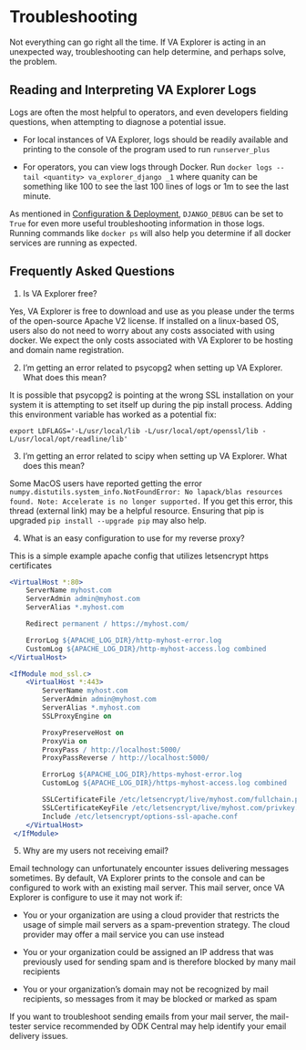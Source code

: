# Troubleshooting

Not everything can go right all the time. If VA Explorer is acting in an
unexpected way, troubleshooting can help determine, and perhaps solve, the
problem.

## Reading and Interpreting VA Explorer Logs

Logs are often the most helpful to operators, and even developers fielding
questions, when attempting to diagnose a potential issue.

- For local instances of VA Explorer, logs should be readily available and
printing to the console of the program used to run `runserver_plus`

- For operators, you can view logs through Docker. Run
`docker logs --tail <quantity> va_explorer_django _1` where quanity can be
something like 100 to see the last 100 lines of logs or 1m to see the last minute.

As mentioned in [Configuration & Deployment](../usage/getting_started/config), `DJANGO_DEBUG` can be set to `True`
for even more useful troubleshooting information in those logs. Running commands
like `docker ps` will also help you determine if all docker services are running
as expected.

## Frequently Asked Questions

1. Is VA Explorer free?

Yes, VA Explorer is free to download and use as you please under the terms of
the open-source Apache V2 license. If installed on a linux-based OS, users also
do not need to worry about any costs associated with using docker. We expect the
only costs associated with VA Explorer to be hosting and domain name registration.

2. I’m getting an error related to psycopg2 when setting up VA Explorer. What
does this mean?

It is possible that psycopg2 is pointing at the wrong SSL installation on your
system it is attempting to set itself up during the pip install process. Adding
this environment variable has worked as a potential fix:

```shell
export LDFLAGS='-L/usr/local/lib -L/usr/local/opt/openssl/lib -L/usr/local/opt/readline/lib'
```

3. I’m getting an error related to scipy when setting up VA Explorer. What does
this mean?

Some MacOS users have reported getting the error
`numpy.distutils.system_info.NotFoundError: No lapack/blas resources found. Note: Accelerate is no longer supported.`
If you get this error, this thread (external link) may be a helpful resource.
Ensuring that pip is upgraded `pip install --upgrade pip` may also help.

4. What is an easy configuration to use for my reverse proxy?

This is a simple example apache config that utilizes letsencrypt https certificates

```apache
<VirtualHost *:80>
    ServerName myhost.com
    ServerAdmin admin@myhost.com
    ServerAlias *.myhost.com

    Redirect permanent / https://myhost.com/

    ErrorLog ${APACHE_LOG_DIR}/http-myhost-error.log
    CustomLog ${APACHE_LOG_DIR}/http-myhost-access.log combined
</VirtualHost>

<IfModule mod_ssl.c>
    <VirtualHost *:443>
        ServerName myhost.com
        ServerAdmin admin@myhost.com
        ServerAlias *.myhost.com
        SSLProxyEngine on

        ProxyPreserveHost on
        ProxyVia on
        ProxyPass / http://localhost:5000/
        ProxyPassReverse / http://localhost:5000/

        ErrorLog ${APACHE_LOG_DIR}/https-myhost-error.log
        CustomLog ${APACHE_LOG_DIR}/https-myhost-access.log combined

        SSLCertificateFile /etc/letsencrypt/live/myhost.com/fullchain.pem
        SSLCertificateKeyFile /etc/letsencrypt/live/myhost.com/privkey.pem
        Include /etc/letsencrypt/options-ssl-apache.conf
    </VirtualHost>
 </IfModule>
```

5. Why are my users not receiving email?

Email technology can unfortunately encounter issues delivering messages sometimes.
By default, VA Explorer prints to the console and can be configured to work with
an existing mail server. This mail server, once VA Explorer is configure to use
it may not work if:

- You or your organization are using a cloud provider that restricts the usage
of simple mail servers as a spam-prevention strategy. The cloud provider may
offer a mail service you can use instead

- You or your organization could be assigned an IP address that was previously
used for sending spam and is therefore blocked by many mail recipients

- You or your organization’s domain may not be recognized by mail recipients, so
messages from it may be blocked or marked as spam

If you want to troubleshoot sending emails from your mail server, the mail-tester
service recommended by ODK Central may help identify your email delivery issues.
